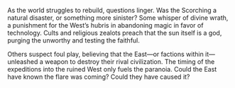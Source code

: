 As the world struggles to rebuild, questions linger. Was the Scorching a natural disaster, or something more sinister? Some whisper of divine wrath, a punishment for the West’s hubris in abandoning magic in favor of technology. Cults and religious zealots preach that the sun itself is a god, purging the unworthy and testing the faithful.

Others suspect foul play, believing that the East—or factions within it—unleashed a weapon to destroy their rival civilization. The timing of the expeditions into the ruined West only fuels the paranoia. Could the East have known the flare was coming? Could they have caused it?